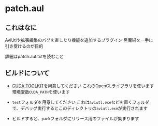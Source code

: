 # patch.aul
## これはなに
AviUtlや拡張編集のバグを直したり機能を追加するプラグイン
黒魔術を一手に引き受けるのが目的

詳細はpatch.aul.txtを読むこと

## ビルドについて

- [CUDA TOOLKIT](https://developer.nvidia.com/cuda-toolkit)を用意してください
 これのOpenCLライブラリを使います 環境変数`CUDA_PATH`を使います

-  `test`フォルダを用意してください
 これは`aviutl.exe`などを置くフォルダで、デバッグ実行するとこのディレクトリの`aviutl.exe`が実行されます

- ビルドすると、`pack`フォルダにリリース用のファイルが集まります
